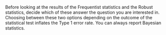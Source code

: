 Before looking at the results of the Frequentist statistics and the Robust statistics, decide which of these answer the question you are interested in. Choosing between these two options depending on the outcome of the statistical test inflates the Type 1 error rate. You can always report Bayesian statistics.
